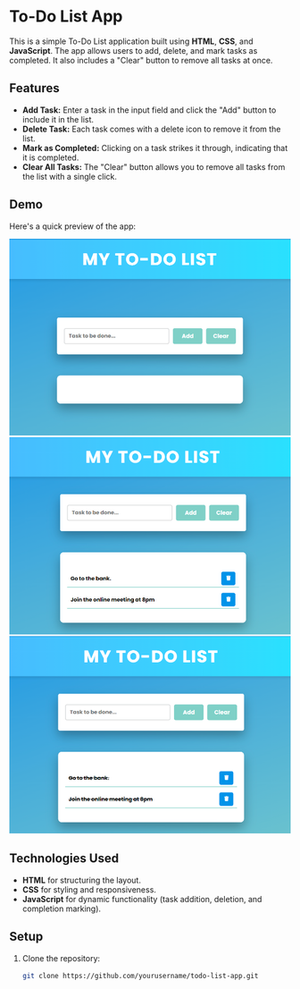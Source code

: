 # To-Do List App

This is a simple To-Do List application built using **HTML**, **CSS**, and **JavaScript**. The app allows users to add, delete, and mark tasks as completed. It also includes a "Clear" button to remove all tasks at once.

## Features

- **Add Task:** Enter a task in the input field and click the "Add" button to include it in the list.
- **Delete Task:** Each task comes with a delete icon to remove it from the list.
- **Mark as Completed:** Clicking on a task strikes it through, indicating that it is completed.
- **Clear All Tasks:** The "Clear" button allows you to remove all tasks from the list with a single click.

## Demo

Here's a quick preview of the app:

![Initial To-Do List](./Screenshot_1.png)
![Tasks Added](./Screenshot_3.png)
![Tasks Marked Completed](./Screenshot_5.png)

## Technologies Used

- **HTML** for structuring the layout.
- **CSS** for styling and responsiveness.
- **JavaScript** for dynamic functionality (task addition, deletion, and completion marking).

## Setup

1. Clone the repository:
   ```bash
   git clone https://github.com/yourusername/todo-list-app.git
